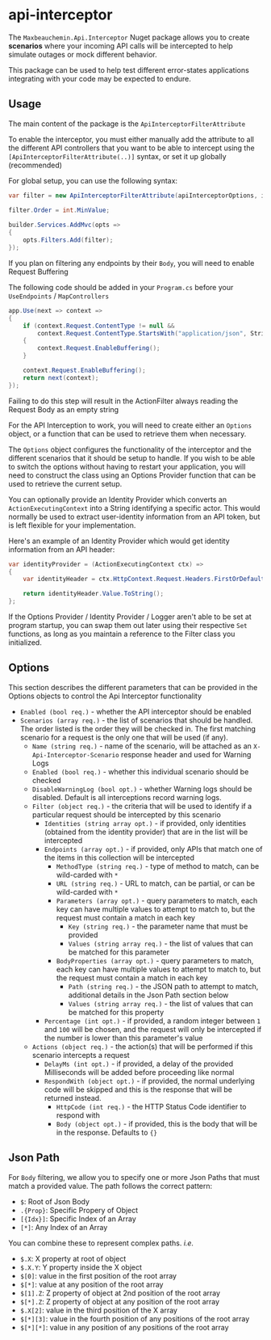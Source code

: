 # api-interceptor

The `Maxbeauchemin.Api.Interceptor` Nuget package allows you to create **scenarios** where your incoming API calls will be intercepted to help simulate outages or mock different behavior.

This package can be used to help test different error-states applications integrating with your code may be expected to endure.

## Usage

The main content of the package is the `ApiInterceptorFilterAttribute`

To enable the interceptor, you must either manually add the attribute to all the different API controllers that you want to be able to intercept using the `[ApiInterceptorFilterAttribute(..)]` syntax, or set it up globally (recommended)

For global setup, you can use the following syntax:
```csharp
var filter = new ApiInterceptorFilterAttribute(apiInterceptorOptions, identityProvider);

filter.Order = int.MinValue;
    
builder.Services.AddMvc(opts =>
{
    opts.Filters.Add(filter);
});
```

If you plan on filtering any endpoints by their `Body`, you will need to enable Request Buffering

The following code should be added in your `Program.cs` before your `UseEndpoints` / `MapControllers`
```csharp
app.Use(next => context =>
{
    if (context.Request.ContentType != null && 
        context.Request.ContentType.StartsWith("application/json", StringComparison.InvariantCultureIgnoreCase))
    {
        context.Request.EnableBuffering();
    }

    context.Request.EnableBuffering();
    return next(context);
});
```
Failing to do this step will result in the ActionFilter always reading the Request Body as an empty string

For the API Interception to work, you will need to create either an `Options` object, or a function that can be used to retrieve them when necessary.

The `Options` object configures the functionality of the interceptor and the different scenarios that it should be setup to handle. If you wish to be able to switch the options without having to restart your application, you will need to construct the class using an Options Provider function that can be used to retrieve the current setup.

You can optionally provide an Identity Provider which converts an `ActionExecutingContext` into a String identifying a specific actor. This would normally be used to extract user-identity information from an API token, but is left flexible for your implementation.

Here's an example of an Identity Provider which would get identity information from an API header:

```csharp
var identityProvider = (ActionExecutingContext ctx) =>
{
    var identityHeader = ctx.HttpContext.Request.Headers.FirstOrDefault(h => h.Key == "X-Identity");

    return identityHeader.Value.ToString();
};
```

If the Options Provider / Identity Provider / Logger aren't able to be set at program startup, you can swap them out later using their respective `Set` functions, as long as you maintain a reference to the Filter class you initialized.

## Options

This section describes the different parameters that can be provided in the Options objects to control the Api Interceptor functionality

- `Enabled (bool req.)` - whether the API interceptor should be enabled
- `Scenarios (array req.)` - the list of scenarios that should be handled. The order listed is the order they will be checked in. The first matching scenario for a request is the only one that will be used (if any).
  - `Name (string req.)` - name of the scenario, will be attached as an `X-Api-Interceptor-Scenario` response header and used for Warning Logs
  - `Enabled (bool req.)` - whether this individual scenario should be checked
  - `DisableWarningLog (bool opt.)` - whether Warning logs should be disabled. Default is all interceptions record warning logs.
  - `Filter (object req.)` - the criteria that will be used to identify if a particular request should be intercepted by this scenario
    - `Identities (string array opt.)` - if provided, only identities (obtained from the identity provider) that are in the list will be intercepted
    - `Endpoints (array opt.)` - if provided, only APIs that match one of the items in this collection will be intercepted
      - `MethodType (string req.)` - type of method to match, can be wild-carded with `*`
      - `URL (string req.)` - URL to match, can be partial, or can be wild-carded with `*`
      - `Parameters (array opt.)` - query parameters to match, each key can have multiple values to attempt to match to, but the request must contain a match in each key
        - `Key (string req.)` - the parameter name that must be provided
        - `Values (string array req.)` - the list of values that can be matched for this parameter
      - `BodyProperties (array opt.)` - query parameters to match, each key can have multiple values to attempt to match to, but the request must contain a match in each key
        - `Path (string req.)` - the JSON path to attempt to match, additional details in the Json Path section below
        - `Values (string array req.)` - the list of values that can be matched for this property
    - `Percentage (int opt.)` - if provided, a random integer between `1` and `100` will be chosen, and the request will only be intercepted if the number is lower than this parameter's value
  - `Actions (object req.)` - the action(s) that will be performed if this scenario intercepts a request
    - `DelayMs (int opt.)` - if provided, a delay of the provided Milliseconds will be added before proceeding like normal
    - `RespondWith (object opt.)` - if provided, the normal underlying code will be skipped and this is the response that will be returned instead.
      - `HttpCode (int req.)` - the HTTP Status Code identifier to respond with
      - `Body (object opt.)` - if provided, this is the body that will be in the response. Defaults to `{}`

## Json Path

For `Body` filtering, we allow you to specify one or more Json Paths that must match a provided value. The path follows the correct pattern:

- `$`: Root of Json Body
- `.{Prop}`: Specific Propery of Object
- `[{Idx}]`: Specific Index of an Array
- `[*]`: Any Index of an Array

You can combine these to represent complex paths. *i.e.*

- `$.X`: X property at root of object
- `$.X.Y`: Y property inside the X object
- `$[0]`: value in the first position of the root array
- `$[*]`: value at any position of the root array
- `$[1].Z`: Z property of object at 2nd position of the root array
- `$[*].Z`: Z property of object at any position of the root array
- `$.X[2]`: value in the third position of the X array
- `$[*][3]`: value in the fourth position of any positions of the root array
- `$[*][*]`: value in any position of any positions of the root array
